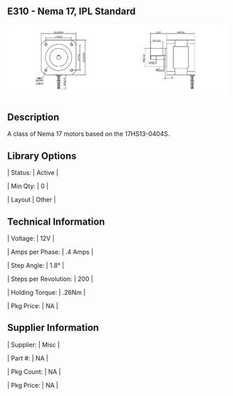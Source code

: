 ## E310 - Nema 17, IPL Standard

 

![image](CAD/E311/image.png)

 

## Description   

 

A class of Nema 17 motors based on the 17HS13-0404S.

 

## Library Options

 

| Status: | Active |

| Min Qty: | 0 |

| Layout | Other |

 

## Technical Information

 

| Voltage: | 12V |

| Amps per Phase: | .4 Amps |

| Step Angle: | 1.8° |

| Steps per Revolution: | 200 |

| Holding Torque: | .26Nm |

| Pkg Price: | NA |
 


## Supplier Information

 

| Supplier: | Misc |

| Part #: | NA |        

| Pkg Count: | NA |

| Pkg Price: | NA |